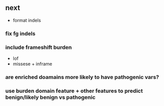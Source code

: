 ## next
* format indels

### fix fg indels

### include frameshift burden
* lof
* missese + inframe

### are enriched doamains more likely to have pathogenic vars?    

### use burden domain feature + other features to predict benign/likely benign vs pathogenic
